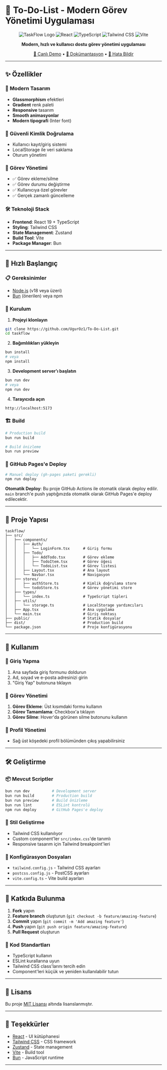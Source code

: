 # 🚀 To-Do-List - Modern Görev Yönetimi Uygulaması

<div align="center">

![TaskFlow Logo](https://img.shields.io/badge/TaskFlow-Görev%20Yönetimi-blue?style=for-the-badge&logo=react)
![React](https://img.shields.io/badge/React-19.1.0-61DAFB?style=for-the-badge&logo=react)
![TypeScript](https://img.shields.io/badge/TypeScript-5.8.3-3178C6?style=for-the-badge&logo=typescript)
![Tailwind CSS](https://img.shields.io/badge/Tailwind%20CSS-3.4.17-38B2AC?style=for-the-badge&logo=tailwind-css)
![Vite](https://img.shields.io/badge/Vite-7.0.4-646CFF?style=for-the-badge&logo=vite)

**Modern, hızlı ve kullanıcı dostu görev yönetimi uygulaması**

[🚀 Canlı Demo](https://uguroz1.github.io/to-do-list/) • [📖 Dokümantasyon](#) • [🐛 Hata Bildir](#)

</div>

---

## ✨ Özellikler

### 🎨 **Modern Tasarım**
- **Glassmorphism** efektleri
- **Gradient** renk paleti
- **Responsive** tasarım
- **Smooth animasyonlar**
- **Modern tipografi** (Inter font)

### 🔐 **Güvenli Kimlik Doğrulama**
- Kullanıcı kayıt/giriş sistemi
- LocalStorage ile veri saklama
- Oturum yönetimi

### 📝 **Görev Yönetimi**
- ✅ Görev ekleme/silme
- ✅ Görev durumu değiştirme
- ✅ Kullanıcıya özel görevler
- ✅ Gerçek zamanlı güncelleme

### 🛠 **Teknoloji Stack**
- **Frontend**: React 19 + TypeScript
- **Styling**: Tailwind CSS
- **State Management**: Zustand
- **Build Tool**: Vite
- **Package Manager**: Bun

---

## 🚀 Hızlı Başlangıç

### 📋 Gereksinimler
- [Node.js](https://nodejs.org/) (v18 veya üzeri)
- [Bun](https://bun.sh/) (önerilen) veya npm

### 🔧 Kurulum

1. **Projeyi klonlayın**
```bash
git clone https://github.com/UgurOz1/To-Do-List.git
cd taskflow
```

2. **Bağımlılıkları yükleyin**
```bash
bun install
# veya
npm install
```

3. **Development server'ı başlatın**
```bash
bun run dev
# veya
npm run dev
```

4. **Tarayıcıda açın**
```
http://localhost:5173
```

### 🏗️ Build

```bash
# Production build
bun run build

# Build önizleme
bun run preview
```

### 🚀 GitHub Pages'e Deploy

```bash
# Manuel deploy (gh-pages paketi gerekli)
npm run deploy
```

**Otomatik Deploy**: Bu proje GitHub Actions ile otomatik olarak deploy edilir. `main` branch'e push yaptığınızda otomatik olarak GitHub Pages'e deploy edilecektir.

---

## 📁 Proje Yapısı

```
taskflow/
├── src/
│   ├── components/
│   │   ├── Auth/
│   │   │   └── LoginForm.tsx      # Giriş formu
│   │   ├── Todo/
│   │   │   ├── AddTodo.tsx        # Görev ekleme
│   │   │   ├── TodoItem.tsx       # Görev öğesi
│   │   │   └── TodoList.tsx       # Görev listesi
│   │   ├── Layout.tsx             # Ana layout
│   │   └── Navbar.tsx             # Navigasyon
│   ├── stores/
│   │   ├── authStore.ts           # Kimlik doğrulama store
│   │   └── todoStore.ts           # Görev yönetimi store
│   ├── types/
│   │   └── index.ts               # TypeScript tipleri
│   ├── utils/
│   │   └── storage.ts             # LocalStorage yardımcıları
│   ├── App.tsx                    # Ana uygulama
│   └── main.tsx                   # Giriş noktası
├── public/                        # Statik dosyalar
├── dist/                          # Production build
└── package.json                   # Proje konfigürasyonu
```

---

## 🎯 Kullanım

### 🔐 **Giriş Yapma**
1. Ana sayfada giriş formunu doldurun
2. Ad, soyad ve e-posta adresinizi girin
3. "Giriş Yap" butonuna tıklayın

### 📝 **Görev Yönetimi**
1. **Görev Ekleme**: Üst kısımdaki formu kullanın
2. **Görev Tamamlama**: Checkbox'a tıklayın
3. **Görev Silme**: Hover'da görünen silme butonunu kullanın

### 👤 **Profil Yönetimi**
- Sağ üst köşedeki profil bölümünden çıkış yapabilirsiniz

---

## 🛠️ Geliştirme

### 📦 **Mevcut Scriptler**
```bash
bun run dev          # Development server
bun run build        # Production build
bun run preview      # Build önizleme
bun run lint         # ESLint kontrolü
npm run deploy       # GitHub Pages'e deploy
```

### 🎨 **Stil Geliştirme**
- Tailwind CSS kullanılıyor
- Custom component'ler `src/index.css`'de tanımlı
- Responsive tasarım için Tailwind breakpoint'leri

### 🔧 **Konfigürasyon Dosyaları**
- `tailwind.config.js` - Tailwind CSS ayarları
- `postcss.config.js` - PostCSS ayarları
- `vite.config.ts` - Vite build ayarları

---

## 🤝 Katkıda Bulunma

1. **Fork** yapın
2. **Feature branch** oluşturun (`git checkout -b feature/amazing-feature`)
3. **Commit** yapın (`git commit -m 'Add amazing feature'`)
4. **Push** yapın (`git push origin feature/amazing-feature`)
5. **Pull Request** oluşturun

### 📝 **Kod Standartları**
- TypeScript kullanın
- ESLint kurallarına uyun
- Tailwind CSS class'larını tercih edin
- Component'leri küçük ve yeniden kullanılabilir tutun

---

## 📄 Lisans

Bu proje [MIT Lisansı](LICENSE) altında lisanslanmıştır.

---

## 🙏 Teşekkürler

- [React](https://reactjs.org/) - UI kütüphanesi
- [Tailwind CSS](https://tailwindcss.com/) - CSS framework
- [Zustand](https://zustand-demo.pmnd.rs/) - State management
- [Vite](https://vitejs.dev/) - Build tool
- [Bun](https://bun.sh/) - JavaScript runtime

---


